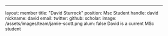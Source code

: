 ---
layout: member
title: "David Sturrock"
position: Msc Student
handle: david
nickname: david
email: 
twitter: 
github: 
scholar: 
image: /assets/images/team/jamie-scott.png
alum: false
David is a current MSc student

